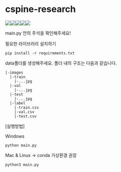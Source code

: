 # cspine-research

<p><img src="https://img.shields.io/badge/Python-3776AB?style=for-the-badge&logo=Python&logoColor=white"><img src="https://img.shields.io/badge/PyTorch-EE4C2C?style=for-the-badge&logo=PyTorch&logoColor=white"><img src="https://img.shields.io/badge/scikitlearn-F7931E?style=for-the-badge&logo=scikit-learn&logoColor=white"><img src="https://img.shields.io/badge/NumPy-013243?style=for-the-badge&logo=NumPy&logoColor=white"><img src="https://img.shields.io/badge/OpenCV-5C3EE8?style=for-the-badge&logo=OpenCV&logoColor=white"></p>

main.py 안의 주석을 확인해주세요!

필요한 라이브러리 설치하기

```
pip install -r requirements.txt
```

data폴더를 생성해주세요.
폴더 내의 구조는 다음과 같습니다.

```
|-images
  |-train
    |-...jpg
  |-val
    |-...jpg
  |-test
    |-...jpg
  |-label
    |-train.csv
    |-val.csv
    |-test.csv
```

[실행방법]

Windows
```
python main.py
```

Mac & Linux -> conda 가상환경 권장
```
python3 main.py
```
